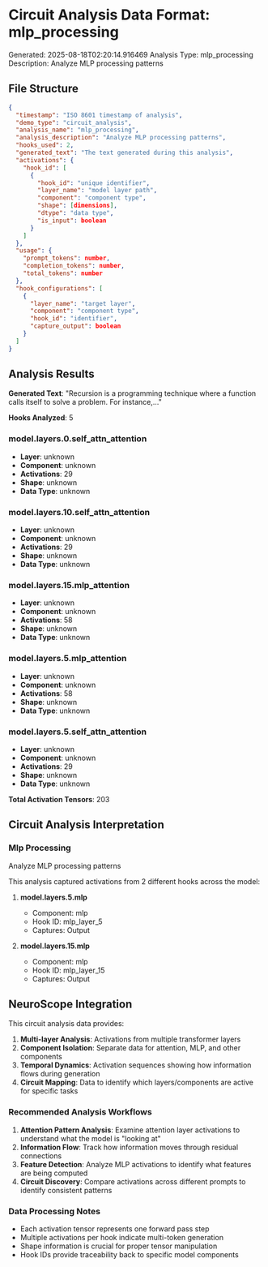 # Circuit Analysis Data Format: mlp_processing

Generated: 2025-08-18T02:20:14.916469
Analysis Type: mlp_processing
Description: Analyze MLP processing patterns

## File Structure

```json
{
  "timestamp": "ISO 8601 timestamp of analysis",
  "demo_type": "circuit_analysis",
  "analysis_name": "mlp_processing",
  "analysis_description": "Analyze MLP processing patterns",
  "hooks_used": 2,
  "generated_text": "The text generated during this analysis",
  "activations": {
    "hook_id": [
      {
        "hook_id": "unique identifier",
        "layer_name": "model layer path",
        "component": "component type",
        "shape": [dimensions],
        "dtype": "data type",
        "is_input": boolean
      }
    ]
  },
  "usage": {
    "prompt_tokens": number,
    "completion_tokens": number,
    "total_tokens": number
  },
  "hook_configurations": [
    {
      "layer_name": "target layer",
      "component": "component type",
      "hook_id": "identifier",
      "capture_output": boolean
    }
  ]
}
```

## Analysis Results

**Generated Text**: "Recursion is a programming technique where a function calls itself to solve a problem. For instance,..."

**Hooks Analyzed**: 5

### model.layers.0.self_attn_attention
- **Layer**: unknown
- **Component**: unknown
- **Activations**: 29
- **Shape**: unknown
- **Data Type**: unknown

### model.layers.10.self_attn_attention
- **Layer**: unknown
- **Component**: unknown
- **Activations**: 29
- **Shape**: unknown
- **Data Type**: unknown

### model.layers.15.mlp_attention
- **Layer**: unknown
- **Component**: unknown
- **Activations**: 58
- **Shape**: unknown
- **Data Type**: unknown

### model.layers.5.mlp_attention
- **Layer**: unknown
- **Component**: unknown
- **Activations**: 58
- **Shape**: unknown
- **Data Type**: unknown

### model.layers.5.self_attn_attention
- **Layer**: unknown
- **Component**: unknown
- **Activations**: 29
- **Shape**: unknown
- **Data Type**: unknown

**Total Activation Tensors**: 203

## Circuit Analysis Interpretation

### Mlp Processing

Analyze MLP processing patterns

This analysis captured activations from 2 different hooks across the model:


1. **model.layers.5.mlp**
   - Component: mlp
   - Hook ID: mlp_layer_5
   - Captures: Output

2. **model.layers.15.mlp**
   - Component: mlp
   - Hook ID: mlp_layer_15
   - Captures: Output

## NeuroScope Integration

This circuit analysis data provides:

1. **Multi-layer Analysis**: Activations from multiple transformer layers
2. **Component Isolation**: Separate data for attention, MLP, and other components  
3. **Temporal Dynamics**: Activation sequences showing how information flows during generation
4. **Circuit Mapping**: Data to identify which layers/components are active for specific tasks

### Recommended Analysis Workflows

1. **Attention Pattern Analysis**: Examine attention layer activations to understand what the model is "looking at"
2. **Information Flow**: Track how information moves through residual connections
3. **Feature Detection**: Analyze MLP activations to identify what features are being computed
4. **Circuit Discovery**: Compare activations across different prompts to identify consistent patterns

### Data Processing Notes

- Each activation tensor represents one forward pass step
- Multiple activations per hook indicate multi-token generation
- Shape information is crucial for proper tensor manipulation
- Hook IDs provide traceability back to specific model components

